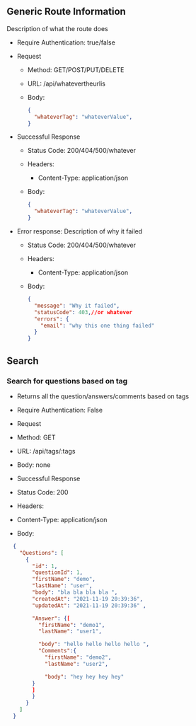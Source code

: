 ## Generic Route Information

Description of what the route does

* Require Authentication: true/false
* Request
  * Method: GET/POST/PUT/DELETE
  * URL: /api/whatevertheurlis
  * Body:

    ```json
    {
      "whateverTag": "whateverValue",
    }
    ```

* Successful Response
  * Status Code: 200/404/500/whatever
  * Headers:
    * Content-Type: application/json
  * Body:

    ```json
    {
      "whateverTag": "whateverValue",
    }
* Error response: Description of why it failed
  * Status Code: 200/404/500/whatever
  * Headers:
    * Content-Type: application/json
  * Body:

    ```json
    {
      "message": "Why it failed",
      "statusCode": 403,//or whatever
      "errors": {
        "email": "why this one thing failed"
      }
    }
    ```

## Search

### Search for questions based on tag

* Returns all the question/answers/comments based on tags
* Require Authentication: False

* Request

* Method: GET
* URL: /api/tags/:tags
* Body: none
* Successful Response
 
* Status Code: 200

* Headers:

* Content-Type: application/json
* Body:
```json 
  {
    "Questions": [
      {
        "id": 1,
        "questionId": 1,
        "firstName": "demo",
        "lastName": "user",
        "body": "bla bla bla bla ",
        "createdAt": "2021-11-19 20:39:36",
        "updatedAt": "2021-11-19 20:39:36" ,

        "Answer": {[
          "firstName": "demo1",
          "lastName": "user1",

          "body": "hello hello hello hello ",
          "Comments":{
            "firstName": "demo2",
            "lastName": "user2",

            "body": "hey hey hey hey" 
        }
        ]
        }
      }
    ]
  }
  ```
